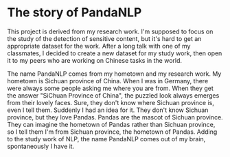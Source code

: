 # The story of PandaNLP

 
This project is derived from my research work. I'm supposed to focus on the study of the detection of sensitive content, but it's hard to get an appropriate dataset for the work. After a long talk with one of my classmates, I decided to create a new dataset for my study work, then open it to my peers who are working on Chinese tasks in the world.
 
The name PandaNLP comes from my hometown and my research work. My hometown is Sichuan province of China. When I was in Germany, there were always some people asking me where you are from. When they get the answer "SiChuan Province of China", the puzzled look always emerges from their lovely faces. Sure, they don't know where Sichuan province is, even I tell them. Suddenly I had an idea for it. They don't know Sichuan province, but they love Pandas. Pandas are the mascot of Sichuan province. They can imagine the hometown of Pandas rather than Sichuan province, so I tell them I'm from Sichuan province, the hometown of Pandas. Adding to the study work of NLP, the name PandaNLP comes out of my brain, spontaneously I have it.
